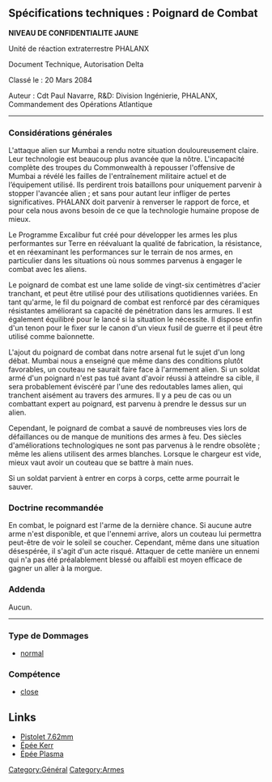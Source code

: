 ## Spécifications techniques : Poignard de Combat

**NIVEAU DE CONFIDENTIALITE JAUNE**

Unité de réaction extraterrestre PHALANX

Document Technique, Autorisation Delta

Classé le : 20 Mars 2084

Auteur : Cdt Paul Navarre, R&D: Division Ingénierie, PHALANX,
Commandement des Opérations Atlantique

------------------------------------------------------------------------

### Considérations générales

L'attaque alien sur Mumbai a rendu notre situation douloureusement
claire. Leur technologie est beaucoup plus avancée que la nôtre.
L'incapacité complète des troupes du Commonwealth à repousser
l'offensive de Mumbai a révélé les failles de l'entraînement militaire
actuel et de l’équipement utilisé. Ils perdirent trois bataillons pour
uniquement parvenir à stopper l'avancée alien ; et sans pour autant leur
infliger de pertes significatives. PHALANX doit parvenir à renverser le
rapport de force, et pour cela nous avons besoin de ce que la
technologie humaine propose de mieux.

Le Programme Excalibur fut créé pour développer les armes les plus
performantes sur Terre en réévaluant la qualité de fabrication, la
résistance, et en réexaminant les performances sur le terrain de nos
armes, en particulier dans les situations où nous sommes parvenus à
engager le combat avec les aliens.

Le poignard de combat est une lame solide de vingt-six centimètres
d'acier tranchant, et peut être utilisé pour des utilisations
quotidiennes variées. En tant qu'arme, le fil du poignard de combat est
renforcé par des céramiques résistantes améliorant sa capacité de
pénétration dans les armures. Il est également équilibré pour le lancé
si la situation le nécessite. Il dispose enfin d'un tenon pour le fixer
sur le canon d'un vieux fusil de guerre et il peut être utilisé comme
baïonnette.

L'ajout du poignard de combat dans notre arsenal fut le sujet d'un long
débat. Mumbai nous a enseigné que même dans des conditions plutôt
favorables, un couteau ne saurait faire face à l'armement alien. Si un
soldat armé d'un poignard n'est pas tué avant d'avoir réussi à atteindre
sa cible, il sera probablement éviscéré par l'une des redoutables lames
alien, qui tranchent aisément au travers des armures. Il y a peu de cas
ou un combattant expert au poignard, est parvenu à prendre le dessus sur
un alien.

Cependant, le poignard de combat a sauvé de nombreuses vies lors de
défaillances ou de manque de munitions des armes à feu. Des siècles
d'améliorations technologiques ne sont pas parvenus à le rendre obsolète
; même les aliens utilisent des armes blanches. Lorsque le chargeur est
vide, mieux vaut avoir un couteau que se battre à main nues.

Si un soldat parvient à entrer en corps à corps, cette arme pourrait le
sauver.

### Doctrine recommandée

En combat, le poignard est l'arme de la dernière chance. Si aucune autre
arme n'est disponible, et que l'ennemi arrive, alors un couteau lui
permettra peut-être de voir le soleil se coucher. Cependant, même dans
une situation désespérée, il s'agit d'un acte risqué. Attaquer de cette
manière un ennemi qui n'a pas été préalablement blessé ou affaibli est
moyen efficace de gagner un aller à la morgue.

### Addenda

Aucun.

------------------------------------------------------------------------

### Type de Dommages

- [normal](Damage/normal "wikilink")

### Compétence

- [close](Skills/close "wikilink")

## Links

- [Pistolet
  7.62mm](Equipement/Armes_Secondaires/Pistolet_7.62mm "wikilink")
- [Épée Kerr](Equipment/Armes_Secondaires/Epée_Kerr "wikilink")
- [Épée Plasma](Equipment/Armes_Secondaires/Epée_Plasma "wikilink")

[Category:Général](Category:Général "wikilink")
[Category:Armes](Category:Armes "wikilink")